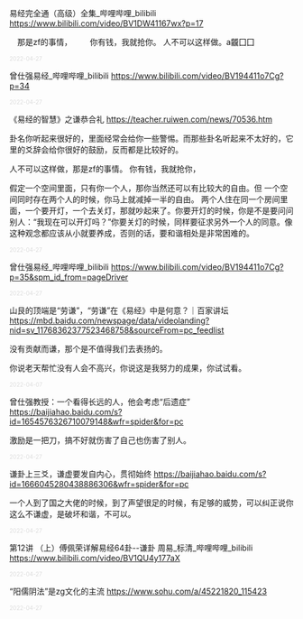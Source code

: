 易经完全通（高级）全集_哔哩哔哩_bilibili
https://www.bilibili.com/video/BV1DW41167wx?p=17

　那是zf的事情，
　　你有钱，我就抢你。
人不可以这样做。a龖囗囗

<font size="1" style="color:#DCDCDC">2022-04-27</font>

曾仕强易经_哔哩哔哩_bilibili
https://www.bilibili.com/video/BV194411o7Cg?p=34

<font size="1" style="color:#DCDCDC">2022-04-27</font>

《易经的智慧》之谦恭合礼
https://teacher.ruiwen.com/news/70536.htm

卦名你听起来很好的，里面经常会给你一些警惕。而那些卦名听起来不太好的，它里的爻辞会给你很好的鼓励，反而都是比较好的。

人不可以这样做，那是zf的事情。
你有钱，我就抢你，

假定一个空间里面，只有你一个人，那你当然还可以有比较大的自由。但
一个空间同时存在两个人的时候，你马上就减掉一半的自由。
两个人住在同一个房间里面，一个要开灯，一个去关灯，那就吵起来了。你要开灯的时候，你是不是要问问别人：“我现在可以开灯吗？”你要关灯的时候，同样要征求另外一个人的同意。像这种观念都应该从小就要养成，否则的话，要和谐相处是非常困难的。

<font size="1" style="color:#DCDCDC">2022-04-27</font>

曾仕强易经_哔哩哔哩_bilibili
https://www.bilibili.com/video/BV194411o7Cg?p=35&spm_id_from=pageDriver

<font size="1" style="color:#DCDCDC">2022-04-27</font>

山艮的顶端是“劳谦”，“劳谦”在《易经》中是何意？｜百家讲坛
https://mbd.baidu.com/newspage/data/videolanding?nid=sv_11768362377523468758&sourceFrom=pc_feedlist

没有贡献而谦，那个是不值得我们去表扬的。

你说老天帮忙没有人会不高兴，你说这是我努力的成果，你试试看。

<font size="1" style="color:#DCDCDC">2022-04-07</font>

曾仕强教授：一个看得长远的人，他会考虑“后遗症”
https://baijiahao.baidu.com/s?id=1654576326710079148&wfr=spider&for=pc

激励是一把刀，搞不好就伤害了自己也伤害了别人。

<font size="1" style="color:#DCDCDC">2022-04-27</font>

谦卦上三爻，谦虚要发自内心，贯彻始终
https://baijiahao.baidu.com/s?id=1666045280438886306&wfr=spider&for=pc

一个人到了国之大佬的时候，到了声望很足的时候，有足够的威势，可以纠正说你这么不谦虚，是破坏和谐，不可以。

<font size="1" style="color:#DCDCDC">2022-04-27</font>

第12讲 （上）傅佩荣详解易经64卦--谦卦 周易_标清_哔哩哔哩_bilibili
https://www.bilibili.com/video/BV1QU4y177aX

<font size="1" style="color:#DCDCDC">2022-04-27</font>

“阳儒阴法”是zg文化的主流
https://www.sohu.com/a/45221820_115423

<font size="1" style="color:#DCDCDC">2022-04-27</font>
